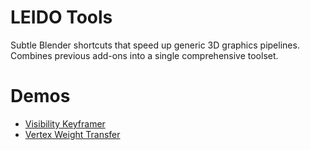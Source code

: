 # LEIDO Tools
Subtle Blender shortcuts that speed up generic 3D graphics pipelines. Combines previous add-ons into a single comprehensive toolset.

# Demos
- [Visibility Keyframer](https://youtu.be/z_ZSgg-rvag?si=e-xzIFsC1Mi_9WbS)
- [Vertex Weight Transfer](https://youtu.be/wwklr7lbJHM?si=Yku-nVswMaRO7nFp)
